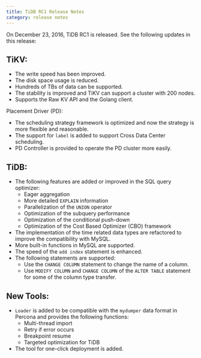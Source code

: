 ```yaml
---
title: TiDB RC1 Release Notes
category: release notes
---
```


On December 23, 2016, TiDB RC1 is released. See the following updates in this release:

## TiKV:
+ The write speed has been improved.
+ The disk space usage is reduced.
+ Hundreds of TBs of data can be supported.  
+ The stability is improved and TiKV can support a cluster with 200 nodes.
+ Supports the Raw KV API and the Golang client.

Placement Driver (PD):
+ The scheduling strategy framework is optimized and now the strategy is more flexible and reasonable.
+ The support for `label` is added to support Cross Data Center scheduling.
+ PD Controller is provided to operate the PD cluster more easily.

## TiDB:
+ The following features are added or improved in the SQL query optimizer:
	- Eager aggregation
	- More detailed `EXPLAIN` information
	- Parallelization of the `UNION` operator
	- Optimization of the subquery performance
	- Optimization of the conditional push-down
	- Optimization of the Cost Based Optimizer (CBO) framework
+ The implementation of the time related data types are refactored to improve the compatibility with MySQL.
+  More built-in functions in MySQL are supported. 
+  The speed of the `add index` statement is enhanced.
+  The following statements are supported:
	-  Use the `CHANGE COLUMN` statement to change the name of a column.
	-  Use `MODIFY COLUMN` and `CHANGE COLUMN` of the `ALTER TABLE` statement for some of the column type transfer.
	
## New Tools:
+ `Loader` is added to be compatible with the `mydumper` data format in Percona and provides the following functions:
	- Multi-thread import
	- Retry if error occurs
	- Breakpoint resume
	- Targeted optimization for TiDB
+ The tool for one-click deployment is added.
